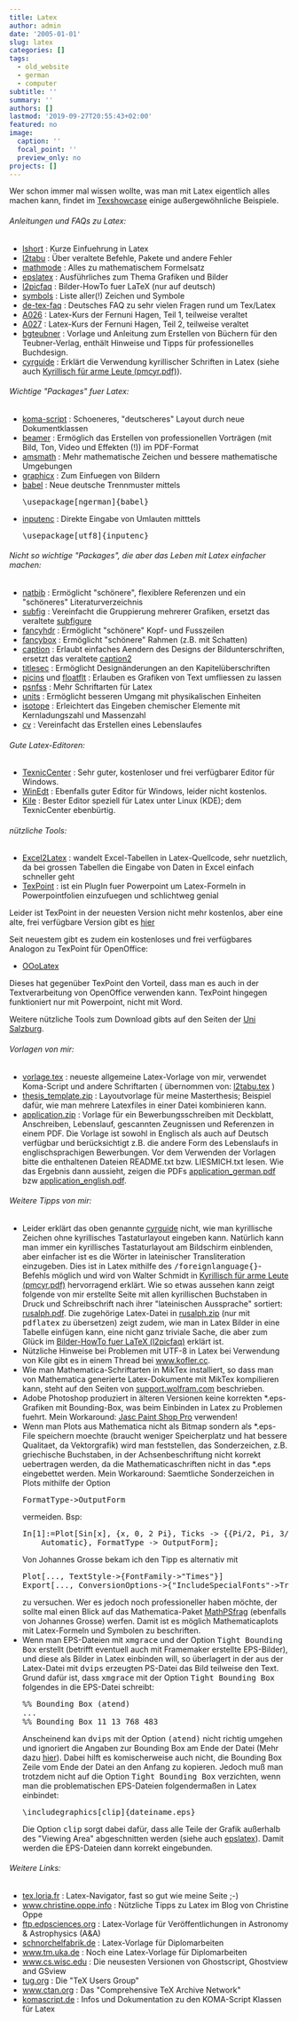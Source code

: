 ```yaml
---
title: Latex
author: admin
date: '2005-01-01'
slug: latex
categories: []
tags:
  - old_website
  - german
  - computer
subtitle: ''
summary: ''
authors: []
lastmod: '2019-09-27T20:55:43+02:00'
featured: no
image:
  caption: ''
  focal_point: ''
  preview_only: no
projects: []
---
```

<p>Wer schon immer mal wissen wollte, was man mit Latex eigentlich alles machen kann,
findet im <a href="http://tug.org/texshowcase/">Texshowcase</a> einige außergewöhnliche Beispiele.</p>

<h6>Anleitungen und FAQs zu Latex:</h6>

<ul>
<li><a href="http://www.ctan.org/tex-archive/info/lshort/">lshort</a> : Kurze Einfuehrung in Latex</li>
<li><a href="http://www.ctan.org/tex-archive/info/l2tabu/">l2tabu</a> : Über veraltete Befehle, Pakete und andere Fehler</li>
<li><a href="http://www.ctan.org/tex-archive/info/math/voss/mathmode/">mathmode</a> : Alles zu mathematischem Formelsatz</li>
<li><a href="http://www.ctan.org/tex-archive/info/epslatex/">epslatex</a> : Ausführliches zum Thema Grafiken und Bilder</li>
<li><a href="http://www.ctan.org/tex-archive/info/l2picfaq/german/">l2picfaq</a> : Bilder-HowTo fuer LaTeX (nur auf deutsch)</li>
<li><a href="http://www.ctan.org/tex-archive/info/symbols/comprehensive/">symbols</a> : Liste aller(!) Zeichen und Symbole</li>
<li><a href="http://www.dante.de/faq/de-tex-faq/">de-tex-faq</a> : Deutsches FAQ zu sehr vielen Fragen rund um Tex/Latex</li>
<li><a href="http://www.fernuni-hagen.de/zmi/katalog/A026.shtml">A026</a> : Latex-Kurs der Fernuni Hagen, Teil 1, teilweise veraltet</li>
<li><a href="http://www.fernuni-hagen.de/zmi/katalog/A027.shtml">A027</a> : Latex-Kurs der Fernuni Hagen, Teil 2, teilweise veraltet</li>
<li><a href="http://www.ctan.org/tex-archive/macros/latex/contrib/bgteubner/">bgteubner</a> : Vorlage und Anleitung zum Erstellen von Büchern für den Teubner-Verlag,
enthält Hinweise und Tipps für professionelles Buchdesign.</li>
<li><a href="http://www.ctan.org/tex-archive/macros/latex/base/">cyrguide</a> : Erklärt die Verwendung kyrillischer Schriften in Latex 
(siehe auch <a href="http://home.vrweb.de/~was/x/pmcyr.pdf">Kyrillisch für arme Leute (pmcyr.pdf)</a>).</li>
</ul>



<h6>Wichtige "Packages" fuer Latex:</h6>

<ul>
<li><a href="http://www.ctan.org/tex-archive/macros/latex/contrib/koma-script/">koma-script</a> : Schoeneres, "deutscheres" Layout durch neue Dokumentklassen</li>
<li><a href="http://www.ctan.org/tex-archive/macros/latex/contrib/beamer/">beamer</a> : Ermöglich das Erstellen von professionellen Vorträgen (mit Bild, Ton, Video und Effekten (!)) im PDF-Format </li>
<li><a href="http://www.ctan.org/tex-archive/macros/latex/required/amslatex/math/">amsmath</a> : Mehr mathematische Zeichen und bessere mathematische Umgebungen</li>
<li><a href="http://www.ctan.org/tex-archive/macros/latex/required/amslatex/math/">graphicx</a> : Zum Einfuegen von Bildern</li>
<li><a href="http://www.ctan.org/tex-archive/macros/latex/required/babel/">babel</a> : Neue deutsche Trennmuster mittels <pre>\usepackage[ngerman]{babel}</pre></li>
<li><a href="http://www.ctan.org/tex-archive/macros/latex/base/">inputenc</a> : Direkte Eingabe von Umlauten mitttels <pre>\usepackage[utf8]{inputenc}</pre></li>

</ul>

<h6>Nicht so wichtige "Packages", die aber das Leben mit Latex einfacher machen:</h6>

<ul>
<li><a href="http://www.ctan.org/tex-archive/macros/latex/contrib/natbib/">natbib</a> : Ermöglicht "schönere", flexiblere Referenzen und ein "schöneres" Literaturverzeichnis</li>
<li><a href="http://www.ctan.org/tex-archive/macros/latex/contrib/subfig/">subfig</a> : Vereinfacht die Gruppierung mehrerer Grafiken, ersetzt das veraltete
<a href="http://www.ctan.org/tex-archive/obsolete/macros/latex/contrib/subfigure/">subfigure</a></li>
<li><a href="http://www.ctan.org/tex-archive/macros/latex/contrib/fancyhdr/">fancyhdr</a> : Ermöglicht "schönere" Kopf- und Fusszeilen</li>
<li><a href="http://www.ctan.org/tex-archive/macros/latex/contrib/fancybox/">fancybox</a> : Ermöglicht "schönere" Rahmen (z.B. mit Schatten)</li>
<li><a href="http://www.ctan.org/tex-archive/macros/latex/contrib/caption/">caption</a> : Erlaubt einfaches Aendern des Designs der Bildunterschriften, ersetzt das veraltete
<a href="http://www.ctan.org/tex-archive/macros/latex/contrib/caption/">caption2</a></li>
<li><a href="http://www.ctan.org/tex-archive/macros/latex/contrib/titlesec/">titlesec</a> : Ermöglicht Designänderungen an den Kapitelüberschriften</li>
<li><a href="http://www.ctan.org/tex-archive/macros/latex209/contrib/picins/">picins</a> und 
<a href="http://www.ctan.org/tex-archive/macros/latex/contrib/floatflt/">floatflt</a> : Erlauben es Grafiken von Text umfliessen zu lassen</li>
<li><a href="http://www.ctan.org/tex-archive/macros/latex/required/psnfss/">psnfss</a> : Mehr Schriftarten für Latex</li>
<li><a href="http://www.ctan.org/tex-archive/macros/latex/contrib/units/">units</a> : Ermöglicht besseren Umgang mit physikalischen Einheiten</li>
<li><a href="http://www.ctan.org/tex-archive/macros/latex/contrib/isotope/">isotope</a> : Erleichtert das Eingeben chemischer Elemente mit 
Kernladungszahl und Massenzahl</li>
<li><a href="http://www.ctan.org/tex-archive/macros/latex/contrib/cv/">cv</a> : Vereinfacht das Erstellen eines Lebenslaufes</li>
</ul>

<h6>Gute Latex-Editoren:</h6>
<ul>
<li><a href="http://www.texniccenter.org/">TexnicCenter</a> : Sehr guter, kostenloser und frei verfügbarer Editor für Windows.</li>
<li><a href="http://www.winedt.com/">WinEdt</a> : Ebenfalls guter Editor für Windows, leider nicht kostenlos.</li>
<li><a href="http://kile.sourceforge.net/">Kile</a> : Bester Editor speziell für Latex unter Linux (KDE); dem TexnicCenter ebenbürtig. </li>
</ul>

<h6>nützliche Tools:</h6>
<ul>
<li><a href="http://www.jam-software.de/freeware/index.shtml">Excel2Latex</a> : wandelt Excel-Tabellen in Latex-Quellcode, sehr nuetzlich, da bei grossen Tabellen die Eingabe von Daten in Excel einfach schneller geht</li>
<li><a href="http://texpoint.necula.org/">TexPoint</a> : ist ein PlugIn fuer Powerpoint um Latex-Formeln in Powerpointfolien
einzufuegen und schlichtweg genial</li>
</ul>

<p>Leider ist TexPoint in der neuesten Version nicht mehr kostenlos, aber eine alte, frei verfügbare Version
gibt es <a href="usefulthings/TexPoint-latest.msi">hier</a></p>
<p>Seit neuestem gibt es zudem ein kostenloses und frei verfügbares Analogon zu TexPoint für OpenOffice:

<ul>
<li><a href="http://ooolatex.sourceforge.net/">OOoLatex</a></li>
</ul>

<p>Dieses hat gegenüber TexPoint den Vorteil, dass man es auch in der Textverarbeitung von OpenOffice verwenden kann. TexPoint
hingegen funktioniert nur mit Powerpoint, nicht mit Word.</p>
<p>Weitere nützliche Tools zum Download gibts auf den Seiten der 
<a href="http://www.uni-salzburg.at/portal/page?_pageid=138,456791&amp;_dad=portal&amp;_schema=PORTAL">Uni Salzburg</a>.</p>

<h6>Vorlagen von mir:</h6>
<ul>
<li><a href="documents/vorlage.tex">vorlage.tex</a> : neueste allgemeine Latex-Vorlage von mir,
verwendet Koma-Script und andere Schriftarten ( übernommen von:
<a href="usefulthings/l2tabu.tex">l2tabu.tex</a> )</li>
<li><a href="documents/thesis_template.zip">thesis_template.zip</a> :
Layoutvorlage für meine Masterthesis; Beispiel dafür, wie man mehrere
Latexfiles in einer Datei kombinieren kann.</li>
<li><a href="documents/application.zip">application.zip</a> : Vorlage für ein Bewerbungsschreiben
mit Deckblatt, Anschreiben, Lebenslauf, gescannten Zeugnissen und Referenzen in einem PDF. Die Vorlage 
ist sowohl in Englisch als auch auf Deutsch verfügbar und berücksichtigt z.B. die andere Form des 
Lebenslaufs in englischsprachigen Bewerbungen. Vor dem Verwenden der Vorlagen bitte die enthaltenen 
Dateien README.txt bzw. LIESMICH.txt lesen. Wie das Ergebnis dann aussieht, zeigen die PDFs
<a href="documents/application_german.pdf">application_german.pdf</a> bzw
<a href="documents/application_english.pdf">application_english.pdf</a>.
</ul>

<h6>Weitere Tipps von mir:</h6>
<ul>
<li>Leider erklärt das oben genannte <a href="http://www.ctan.org/tex-archive/macros/latex/base/">cyrguide</a> nicht, wie man kyrillische Zeichen
ohne kyrillisches Tastaturlayout eingeben kann. Natürlich kann man immer ein kyrillisches Tastaturlayout am Bildschirm einblenden,
aber einfacher ist es die Wörter in lateinischer Transliteration einzugeben. Dies ist in Latex mithilfe des 
<tt>/foreignlanguage{}</tt>-Befehls möglich und wird von Walter Schmidt in 
<a href="http://home.vrweb.de/~was/x/pmcyr.pdf">Kyrillisch für arme Leute (pmcyr.pdf)</a> hervorragend 
erklärt. Wie so etwas aussehen kann zeigt folgende von mir erstellte Seite mit allen kyrillischen Buchstaben in Druck und Schreibschrift 
nach ihrer "lateinischen Aussprache" sortiert: <a href="documents/rusalph.pdf">rusalph.pdf</a>. 
Die zugehörige Latex-Datei in <a href="documents/rusalph.zip">rusalph.zip</a> (nur mit <tt>pdflatex</tt> zu übersetzen)
zeigt zudem, wie man in Latex Bilder in eine Tabelle einfügen kann, eine nicht ganz triviale Sache, die aber zum Glück im
<a href="http://www.ctan.org/tex-archive/info/l2picfaq/german/">Bilder-HowTo fuer LaTeX (l2picfaq)</a> erklärt ist.</li>
<li>Nützliche Hinweise bei Problemen mit UTF-8 in Latex bei Verwendung von Kile gibt es in einem Thread bei 
<a href="http://www.kofler.cc/forum/forumthread.php?rootID=3368">www.kofler.cc</a>.</li>
<li>Wie man Mathematica-Schriftarten in MikTex installiert, so dass man von Mathematica generierte 
Latex-Dokumente mit MikTex kompilieren kann, steht auf den Seiten von
<a href="http://support.wolfram.com/mathematica/interface/export/miktex22.html">support.wolfram.com</a>
beschrieben.
<li>Adobe Photoshop produziert in älteren Versionen keine korrekten *.eps-Grafiken mit Bounding-Box,
was beim Einbinden in Latex zu Problemen fuehrt. Mein Workaround:
<a href="http://www.jasc.com">Jasc Paint Shop Pro</a> verwenden!</li>
<li>Wenn man Plots aus Mathematica nicht als Bitmap sondern als *.eps-File speichern moechte
(braucht weniger Speicherplatz und hat bessere Qualitaet, da Vektorgrafik) wird man feststellen,
das Sonderzeichen, z.B. griechische Buchstaben, in der Achsenbeschriftung nicht korrekt uebertragen
werden, da die Mathematicaschriften nicht in das *.eps eingebettet werden. Mein Workaround:
Saemtliche Sonderzeichen in Plots mithilfe der Option <pre>FormatType->OutputForm</pre> vermeiden.
Bsp:<pre>In[1]:=Plot[Sin[x], {x, 0, 2 Pi}, Ticks -> {{Pi/2, Pi, 3/2Pi, 2 Pi},
	Automatic}, FormatType -> OutputForm];</pre>
Von Johannes Grosse bekam ich den Tipp es alternativ mit
<pre>
Plot[..., TextStyle->{FontFamily->"Times"}]
Export[..., ConversionOptions->{"IncludeSpecialFonts"->True}]
</pre>
zu versuchen. Wer es jedoch noch professioneller haben möchte, der sollte mal einen Blick auf das Mathematica-Paket 
<a href="http://wwwth.mppmu.mpg.de/members/jgrosse/mathpsfrag/">MathPSfrag</a> (ebenfalls von Johannes Grosse)
werfen. Damit ist es möglich Mathematicaplots mit Latex-Formeln und Symbolen zu beschriften.</li>
<li>Wenn man EPS-Dateien mit <tt>xmgrace</tt> und der Option <tt>Tight Bounding Box</tt>
erstellt (betrifft eventuell auch mit Framemaker erstellte EPS-Bilder),
und diese als Bilder in Latex einbinden will, so überlagert in der aus der Latex-Datei
mit <tt>dvips</tt> erzeugten PS-Datei das Bild teilweise den Text. Grund dafür ist, dass
<tt>xmgrace</tt> mit der Option <tt>Tight Bounding Box</tt> folgendes in die EPS-Datei
schreibt:
<pre>
%% Bounding Box (atend)
...
%% Bounding Box 11 13 768 483
</pre>
Anscheinend kan <tt>dvips</tt> mit der Option <tt>(atend)</tt> nicht richtig umgehen und ignoriert
die Angaben zur Bounding Box am Ende der Datei (Mehr dazu <a href="http://flex.ee.uec.ac.jp/texi/dvips/dvips_28.html">hier</a>).
Dabei hilft es komischerweise auch nicht, die Bounding Box Zeile vom Ende der Datei an den Anfang zu kopieren. 
Jedoch muß man trotzdem nicht auf die Option <tt>Tight Bounding Box</tt> verzichten, wenn man die problematischen EPS-Dateien
folgendermaßen in Latex einbindet:
<pre>
\includegraphics[clip]{dateiname.eps}
</pre>
Die Option <tt>clip</tt> sorgt dabei dafür, dass alle Teile der Grafik außerhalb des
"Viewing Area" abgeschnitten werden (siehe auch <a href="http://www.ctan.org/tex-archive/info/epslatex/">epslatex</a>).
Damit werden die EPS-Dateien dann korrekt eingebunden.
</li>
</ul>

<h6>Weitere Links:</h6>

<ul>
<li><a href="http://tex.loria.fr/">tex.loria.fr</a> : Latex-Navigator, fast so gut wie meine Seite ;-)</li>
<li><a href="http://www.christine.oppe.info/blog/category/schreiben/latex/">www.christine.oppe.info</a> : Nützliche Tipps zu Latex im Blog von Christine Oppe</li>
<li><a href="ftp://ftp.edpsciences.org/pub/aa/readme.html">ftp.edpsciences.org</a> : Latex-Vorlage für Veröffentlichungen in Astronomy &amp; Astrophysics (A&amp;A)</li>
<li><a href="http://schnorchelfabrik.de/latex/ltxvorlagen.shtml">schnorchelfabrik.de</a> : Latex-Vorlage für Diplomarbeiten</li>
<li><a href="http://www.tm.uka.de/~bless/latexhints.html">www.tm.uka.de</a> : Noch eine Latex-Vorlage für Diplomarbeiten</li>
<li><a href="http://www.cs.wisc.edu/~ghost/">www.cs.wisc.edu</a> : Die neusesten Versionen von Ghostscript, Ghostview and GSview</li>
<li><a href="http://tug.org">tug.org</a> : Die "TeX Users Group"</li>
<li><a href="http://www.ctan.org/">www.ctan.org</a> : Das "Comprehensive TeX Archive Network"</li>
<li><a href="http://komascript.de/">komascript.de</a> : Infos und Dokumentation zu den KOMA-Script Klassen für Latex</li>
</ul>